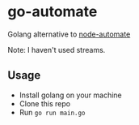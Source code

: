 # go-automate

Golang alternative to [node-automate](https://github.com/surajpheudin-github/node-automate)

Note: I haven't used streams.

## Usage

- Install golang on your machine
- Clone this repo
- Run `go run main.go`
